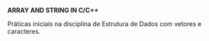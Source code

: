 __ARRAY AND STRING IN C/C++__

Práticas iniciais na disciplina de Estrutura de Dados com vetores e caracteres.
